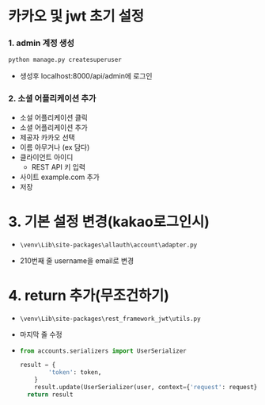 # 카카오 및 jwt 초기 설정

### 1. admin 계정 생성

```bash
python manage.py createsuperuser
```

* 생성후 localhost:8000/api/admin에 로그인

### 2. 소셜 어플리케이션 추가

* 소설 어플리케이션 클릭
* 소셜 어플리케이션 추가 
* 제공자 카카오 선택 
* 이름 아무거나 (ex 담다)
* 클라이언트 아이디
  *  REST API 키 입력
* 사이트 example.com 추가
* 저장

# 3. 기본 설정 변경(kakao로그인시)

* `\venv\Lib\site-packages\allauth\account\adapter.py `

* 210번째 줄 username을 email로 변경

# 4. return 추가(무조건하기)

* `\venv\Lib\site-packages\rest_framework_jwt\utils.py`

* 마지막 줄 수정

* ```python
  from accounts.serializers import UserSerializer
  
  result = {
          'token': token,
      }
      result.update(UserSerializer(user, context={'request': request}).data)
    return result
  ```
  
  